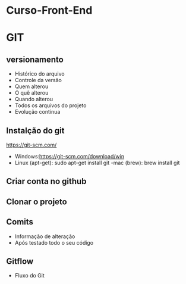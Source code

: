 # Curso-Front-End


# GIT
## versionamento
- Histórico do arquivo
- Controle da versão
- Quem alterou
- O quê alterou
- Quando alterou
- Todos os arquivos do projeto
- Evolução continua

## Instalção do git
https://git-scm.com/

- Windows:https://git-scm.com/download/win
- Linux (apt-get): sudo apt-get install git
-mac (brew): brew install git
## Criar conta no github

## Clonar o projeto 


## Comits
- Informação de alteração
- Após testado todo o seu código

## Gitflow
- Fluxo do Git

